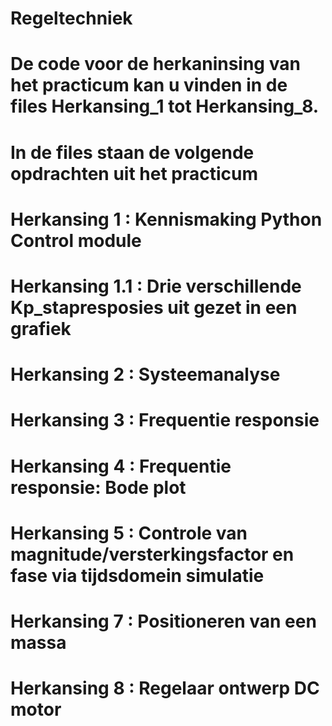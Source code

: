 # Regeltechniek
# De code voor de herkaninsing van het practicum kan u vinden in de files Herkansing_1 tot Herkansing_8. 
# In de files staan de volgende opdrachten uit het practicum 
# Herkansing 1   : Kennismaking Python Control module
# Herkansing 1.1 : Drie verschillende Kp_stapresposies uit gezet in een grafiek
# Herkansing 2   : Systeemanalyse
# Herkansing 3   : Frequentie responsie
# Herkansing 4   : Frequentie responsie: Bode plot
# Herkansing 5   : Controle van magnitude/versterkingsfactor en fase via tijdsdomein simulatie
# Herkansing 7   : Positioneren van een massa
# Herkansing 8   : Regelaar ontwerp DC motor
